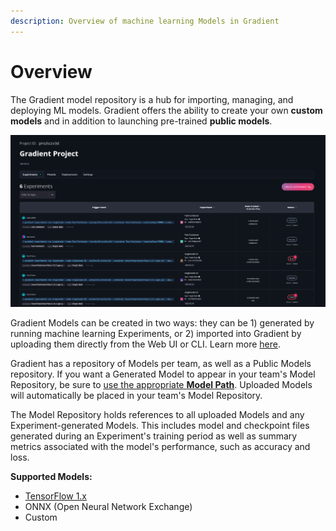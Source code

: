 ```yaml
---
description: Overview of machine learning Models in Gradient
---
```


# Overview

The Gradient model repository is a hub for importing, managing, and deploying ML models. Gradient offers the ability to create your own **custom models** and in addition to launching pre-trained **public models**.

![](../.gitbook/assets/image%20%2853%29.png)

Gradient Models can be created in two ways: they can be 1\) generated by running machine learning Experiments, or 2\) imported into Gradient by uploading them directly from the Web UI or CLI. Learn more [here](create-a-model/).

Gradient has a repository of Models per team, as well as a Public Models repository. If you want a Generated Model to appear in your team's Model Repository, be sure to [use the appropriate **Model Path**](create-a-model/model-path.md#default-paths). Uploaded Models will automatically be placed in your team's Model Repository.

The Model Repository holds references to all uploaded Models and any Experiment-generated Models. This includes model and checkpoint files generated during an Experiment's training period as well as summary metrics associated with the model's performance, such as accuracy and loss.

**Supported Models:**

* [TensorFlow 1.x](https://www.tensorflow.org/guide/saved_model)
* ONNX \(Open Neural Network Exchange\) 
* Custom

